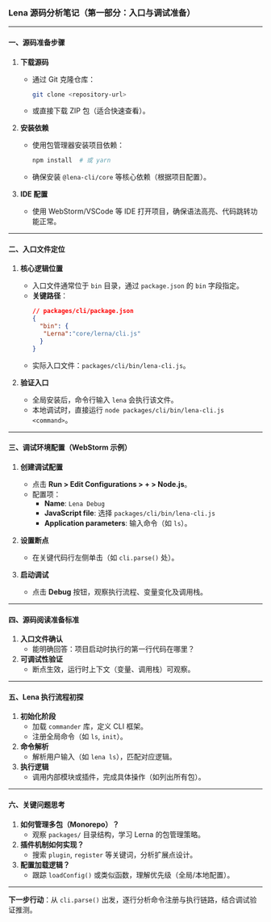 ### Lena 源码分析笔记（第一部分：入口与调试准备）

---

#### **一、源码准备步骤**
1. **下载源码**
   - 通过 Git 克隆仓库：  
     ```bash
     git clone <repository-url>
     ```
   - 或直接下载 ZIP 包（适合快速查看）。

2. **安装依赖**
   - 使用包管理器安装项目依赖：  
     ```bash
     npm install  # 或 yarn
     ```
   - 确保安装 `@lena-cli/core` 等核心依赖（根据项目配置）。

3. **IDE 配置**
   - 使用 WebStorm/VSCode 等 IDE 打开项目，确保语法高亮、代码跳转功能正常。

---

#### **二、入口文件定位**
1. **核心逻辑位置**
   - 入口文件通常位于 `bin` 目录，通过 `package.json` 的 `bin` 字段指定。
   - **关键路径**：  
     ```json
     // packages/cli/package.json
     {
       "bin": {
        "Lerna":"core/lerna/cli.js"
       }
     }
     ```
   - 实际入口文件：`packages/cli/bin/lena-cli.js`。

2. **验证入口**
   - 全局安装后，命令行输入 `lena` 会执行该文件。
   - 本地调试时，直接运行 `node packages/cli/bin/lena-cli.js <command>`。

---

#### **三、调试环境配置（WebStorm 示例）**
1. **创建调试配置**
   - 点击 **Run > Edit Configurations > + > Node.js**。
   - 配置项：
     - **Name**: `Lena Debug`
     - **JavaScript file**: 选择 `packages/cli/bin/lena-cli.js`
     - **Application parameters**: 输入命令（如 `ls`）。

2. **设置断点**
   - 在关键代码行左侧单击（如 `cli.parse()` 处）。

3. **启动调试**
   - 点击 **Debug** 按钮，观察执行流程、变量变化及调用栈。

---

#### **四、源码阅读准备标准**
1. **入口文件确认**
   - 能明确回答：项目启动时执行的第一行代码在哪里？
2. **可调试性验证**
   - 断点生效，运行时上下文（变量、调用栈）可观察。

---

#### **五、Lena 执行流程初探**
1. **初始化阶段**
   - 加载 `commander` 库，定义 CLI 框架。
   - 注册全局命令（如 `ls`, `init`）。
2. **命令解析**
   - 解析用户输入（如 `lena ls`），匹配对应逻辑。
3. **执行逻辑**
   - 调用内部模块或插件，完成具体操作（如列出所有包）。

---

#### **六、关键问题思考**
1. **如何管理多包（Monorepo）？**
   - 观察 `packages/` 目录结构，学习 Lerna 的包管理策略。
2. **插件机制如何实现？**
   - 搜索 `plugin`, `register` 等关键词，分析扩展点设计。
3. **配置加载逻辑？**
   - 跟踪 `loadConfig()` 或类似函数，理解优先级（全局/本地配置）。

---

**下一步行动**：从 `cli.parse()` 出发，逐行分析命令注册与执行链路，结合调试验证推测。